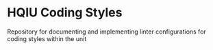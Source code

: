 # HQIU Coding Styles
Repository for documenting and implementing linter configurations for coding styles within the unit
